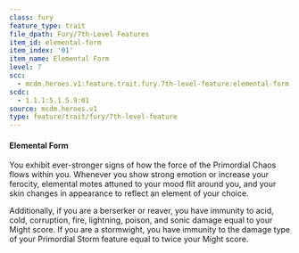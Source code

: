 ```yaml
---
class: fury
feature_type: trait
file_dpath: Fury/7th-Level Features
item_id: elemental-form
item_index: '01'
item_name: Elemental Form
level: 7
scc:
  - mcdm.heroes.v1:feature.trait.fury.7th-level-feature:elemental-form
scdc:
  - 1.1.1:5.1.5.9:01
source: mcdm.heroes.v1
type: feature/trait/fury/7th-level-feature
---
```


#### Elemental Form

You exhibit ever-stronger signs of how the force of the Primordial Chaos flows within you. Whenever you show strong emotion or increase your ferocity, elemental motes attuned to your mood flit around you, and your skin changes in appearance to reflect an element of your choice.

Additionally, if you are a berserker or reaver, you have immunity to acid, cold, corruption, fire, lightning, poison, and sonic damage equal to your Might score. If you are a stormwight, you have immunity to the damage type of your Primordial Storm feature equal to twice your Might score.
